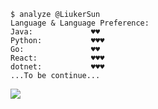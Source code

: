 
```shell
$ analyze @LiukerSun
Language & Language Preference:
Java:             ♥♥
Python:           ♥♥♥
Go:               ♥♥
React:            ♥♥♥
dotnet:           ♥♥♥
...To be continue...
```
<div> <img src="https://github-readme-stats.vercel.app/api/top-langs/?username=LiukerSun&hide_title=true&hide_border=true&layout=compact&langs_count=8&text_color=000&icon_color=fff&bg_color=0,52fa5a,4dfcff,c64dff&theme=graywhite" /> </div>
